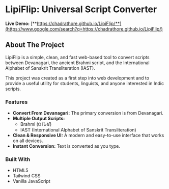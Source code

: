 # **LipiFlip: Universal Script Converter**

**Live Demo:** [**https://chadrathore.github.io/LipiFlip/**](https://www.google.com/search?q=https://chadrathore.github.io/LipiFlip/)

## **About The Project**

LipiFlip is a simple, clean, and fast web-based tool to convert scripts between Devanagari, the ancient Brahmi script, and the International Alphabet of Sanskrit Transliteration (IAST).

This project was created as a first step into web development and to provide a useful utility for students, linguists, and anyone interested in Indic scripts.

### **Features**

* **Convert From Devanagari:** The primary conversion is from Devanagari.  
* **Multiple Output Scripts:**  
  * Brahmi (𑀩𑁆𑀭𑀸𑀳𑁆𑀫𑀻)  
  * IAST (International Alphabet of Sanskrit Transliteration)  
* **Clean & Responsive UI:** A modern and easy-to-use interface that works on all devices.  
* **Instant Conversion:** Text is converted as you type.

### **Built With**

* HTML5  
* Tailwind CSS  
* Vanilla JavaScript
